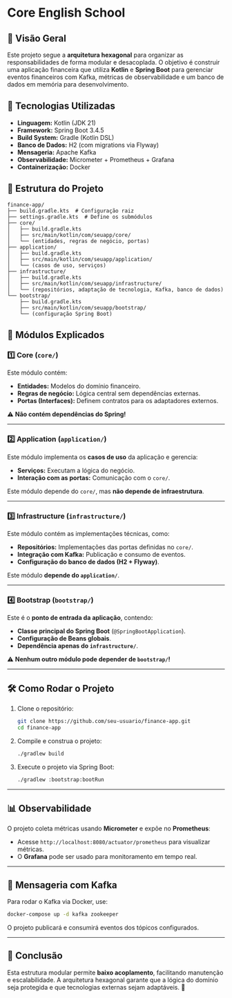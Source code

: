 # Core English School

## 📌 Visão Geral
Este projeto segue a **arquitetura hexagonal** para organizar as responsabilidades de forma modular e desacoplada. O objetivo é construir uma aplicação financeira que utiliza **Kotlin** e **Spring Boot** para gerenciar eventos financeiros com Kafka, métricas de observabilidade e um banco de dados em memória para desenvolvimento.

## 🚀 Tecnologias Utilizadas

- **Linguagem:** Kotlin (JDK 21)
- **Framework:** Spring Boot 3.4.5
- **Build System:** Gradle (Kotlin DSL)
- **Banco de Dados:** H2 (com migrations via Flyway)
- **Mensageria:** Apache Kafka
- **Observabilidade:** Micrometer + Prometheus + Grafana
- **Containerização:** Docker

## 📂 Estrutura do Projeto
```
finance-app/
├── build.gradle.kts  # Configuração raiz
├── settings.gradle.kts  # Define os submódulos
├── core/
│   ├── build.gradle.kts
│   ├── src/main/kotlin/com/seuapp/core/
│   └── (entidades, regras de negócio, portas)
├── application/
│   ├── build.gradle.kts
│   ├── src/main/kotlin/com/seuapp/application/
│   └── (casos de uso, serviços)
├── infrastructure/
│   ├── build.gradle.kts
│   ├── src/main/kotlin/com/seuapp/infrastructure/
│   └── (repositórios, adaptação de tecnologia, Kafka, banco de dados)
└── bootstrap/
    ├── build.gradle.kts
    ├── src/main/kotlin/com/seuapp/bootstrap/
    └── (configuração Spring Boot)
```

## 🔹 Módulos Explicados

### 1️⃣ **Core** (`core/`)
Este módulo contém:
- **Entidades:** Modelos do domínio financeiro.
- **Regras de negócio:** Lógica central sem dependências externas.
- **Portas (Interfaces):** Definem contratos para os adaptadores externos.

⚠️ **Não contém dependências do Spring!**

---

### 2️⃣ **Application** (`application/`)
Este módulo implementa os **casos de uso** da aplicação e gerencia:
- **Serviços:** Executam a lógica do negócio.
- **Interação com as portas:** Comunicação com o `core/`.

Este módulo depende do `core/`, mas **não depende de infraestrutura**.

---

### 3️⃣ **Infrastructure** (`infrastructure/`)
Este módulo contém as implementações técnicas, como:
- **Repositórios:** Implementações das portas definidas no `core/`.
- **Integração com Kafka:** Publicação e consumo de eventos.
- **Configuração do banco de dados (H2 + Flyway)**.

Este módulo **depende do `application/`**.

---

### 4️⃣ **Bootstrap** (`bootstrap/`)
Este é o **ponto de entrada da aplicação**, contendo:
- **Classe principal do Spring Boot** (`@SpringBootApplication`).
- **Configuração de Beans globais**.
- **Dependência apenas do `infrastructure/`**.

⚠️ **Nenhum outro módulo pode depender de `bootstrap/`!**

---

## 🛠️ Como Rodar o Projeto
1. Clone o repositório:
   ```sh
   git clone https://github.com/seu-usuario/finance-app.git
   cd finance-app
   ```
2. Compile e construa o projeto:
   ```sh
   ./gradlew build
   ```
3. Execute o projeto via Spring Boot:
   ```sh
   ./gradlew :bootstrap:bootRun
   ```

---

## 📊 Observabilidade
O projeto coleta métricas usando **Micrometer** e expõe no **Prometheus**:
- Acesse `http://localhost:8080/actuator/prometheus` para visualizar métricas.
- O **Grafana** pode ser usado para monitoramento em tempo real.

---

## 📩 Mensageria com Kafka
Para rodar o Kafka via Docker, use:
```sh
docker-compose up -d kafka zookeeper
```
O projeto publicará e consumirá eventos dos tópicos configurados.

---

## 🎯 Conclusão
Esta estrutura modular permite **baixo acoplamento**, facilitando manutenção e escalabilidade. A arquitetura hexagonal garante que a lógica do domínio seja protegida e que tecnologias externas sejam adaptáveis. 🚀

